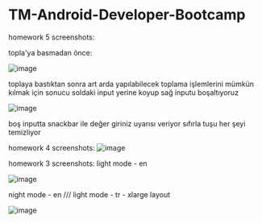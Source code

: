 # TM-Android-Developer-Bootcamp
homework 5 screenshots:

topla'ya basmadan önce:

![image](https://user-images.githubusercontent.com/48220433/206476032-772b21ca-6903-4a00-ad45-1e45ec13ae7e.png)

toplaya bastıktan sonra art arda yapılabilecek toplama işlemlerini mümkün 
kılmak için sonucu soldaki input yerine koyup sağ inputu boşaltıyoruz

![image](https://user-images.githubusercontent.com/48220433/206476433-2be38dd1-531c-41da-84a0-de1b378c42ff.png)

boş inputta snackbar ile değer giriniz uyarısı veriyor
sıfırla tuşu her şeyi temizliyor




homework 4 screenshots: 
![image](https://user-images.githubusercontent.com/48220433/205096775-93cd0f5e-6533-461d-90cd-267f19f69927.png)



homework 3 screenshots:
light mode - en

![image](https://user-images.githubusercontent.com/48220433/204115818-dbd58a1c-fe36-4c59-975f-093e104a9995.png)

night mode - en ///  light mode - tr - xlarge layout

![image](https://user-images.githubusercontent.com/48220433/204115991-c0f0ebdb-5bab-462a-b85a-7531838bb76a.png)
